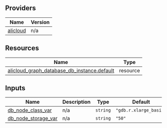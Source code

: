 <!-- BEGIN_TF_DOCS -->
## Providers

| Name | Version |
|------|---------|
| <a name="provider_alicloud"></a> [alicloud](#provider\_alicloud) | n/a |

## Resources

| Name | Type |
|------|------|
| [alicloud_graph_database_db_instance.default](https://registry.terraform.io/providers/hashicorp/alicloud/latest/docs/resources/graph_database_db_instance) | resource |

## Inputs

| Name | Description | Type | Default | Required |
|------|-------------|------|---------|:--------:|
| <a name="input_db_node_class_var"></a> [db\_node\_class\_var](#input\_db\_node\_class\_var) | n/a | `string` | `"gdb.r.xlarge_basic"` | no |
| <a name="input_db_node_storage_var"></a> [db\_node\_storage\_var](#input\_db\_node\_storage\_var) | n/a | `string` | `"50"` | no |
<!-- END_TF_DOCS -->    